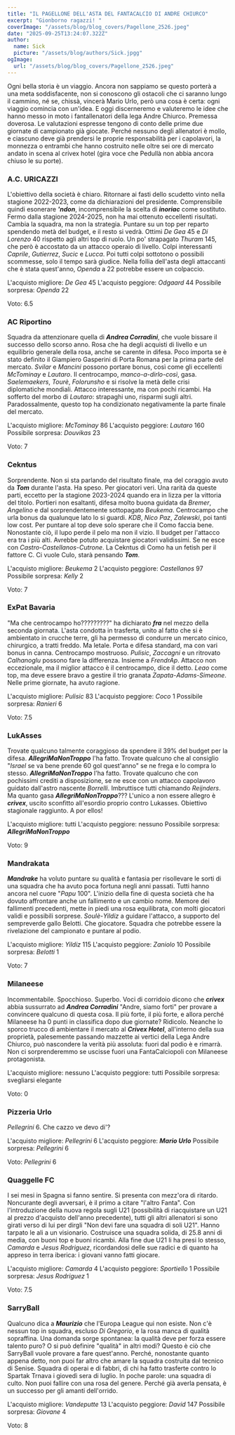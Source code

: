 ```yaml
---
title: "IL PAGELLONE DELL'ASTA DEL FANTACALCIO DI ANDRE CHIURCO"
excerpt: "Gionborno ragazzi! "
coverImage: "/assets/blog/blog_covers/Pagellone_2526.jpeg"
date: "2025-09-25T13:24:07.322Z"
author:
  name: Sick
  picture: "/assets/blog/authors/Sick.jpgg"
ogImage:
  url: "/assets/blog/blog_covers/Pagellone_2526.jpeg"
---
```


Ogni bella storia è un viaggio. Ancora non sappiamo se questo porterà a una meta soddisfacente, non si conoscono gli ostacoli che ci saranno lungo il cammino, né se, chissà, vincerà Mario Urlo, però una cosa è certa: ogni viaggio comincia con un'idea. E oggi discerneremo e valuteremo le idee che hanno messo in moto i fantallenatori della lega Andre Chiurco.
Premessa doverosa. Le valutazioni espresse tengono di conto delle prime due giornate di campionato già giocate. Perché nessuno degli allenatori è mollo, e ciascuno deve già prendersi le proprie responsabilità per i capolavori, la monnezza o entrambi che hanno costruito nelle oltre sei ore di mercato andato in scena al crivex hotel (gira voce che Pedullà non abbia ancora chiuso le su porte).


### A.C. URICAZZI 

L'obiettivo della società è chiaro. Ritornare ai fasti dello scudetto vinto nella stagione 2022-2023, come da dichiarazioni del presidente. Comprensibile quindi esonerare ***'ndon***, incomprensibile la scelta di ***inoriac*** come sostituto. Fermo dalla stagione 2024-2025, non ha mai ottenuto eccellenti risultati. Cambia la squadra, ma non la strategia. Puntare su un top per reparto spendendo metà del budget, e il resto si vedrà. Ottimi *De Gea* 45 e *Di Lorenzo* 40 rispetto agli altri top di ruolo. Un po' strapagato *Thuram* 145, che però è accostato da un attacco operaio di livello. Colpi interessanti *Caprile*, *Gutierrez*, *Sucic* e *Lucca*. Poi tutti colpi sottotono o possibili scommesse, solo il tempo sarà giudice. Nella follia dell'asta degli attaccanti che è stata quest'anno, *Openda* a 22 potrebbe essere un colpaccio.

L'acquisto migliore: *De Gea* 45
L'acquisto peggiore: *Odgaard* 44
Possibile sorpresa: *Openda* 22

Voto: 6.5


### AC Riportino

Squadra da attenzionare quella di ***Andrea Corradini***, che vuole bissare il successo dello scorso anno. Rosa che ha degli acquisti di livello e un equilibrio generale della rosa, anche se carente in difesa. Poco importa se è stato definito il Giampiero Gasperini di Porta Romana per la prima parte del mercato. *Svilar* e *Mancini* possono portare bonus, così come gli eccellenti *McTominay* e *Lautaro*. Il centrocampo, *manco-a-dirlo-così*, gasa. *Saelemaekers*, *Tourè*, *Folorunsho* e si risolve la metà delle crisi diplomatiche mondiali. Attacco interessante, ma con pochi ricambi. Ha sofferto del morbo di *Lautaro*: strapaghi uno, risparmi sugli altri. Paradossalmente, questo top ha condizionato negativamente la parte finale del mercato.

L'acquisto migliore: *McTominay* 86
L'acquisto peggiore: *Lautaro* 160
Possibile sorpresa: *Douvikas* 23

Voto: 7


### Cekntus

Sorprendente. Non si sta parlando del risultato finale, ma del coraggio avuto da ***Tom*** durante l'asta. Ha speso. Per giocatori veri. Una rarità da queste parti, eccetto per la stagione 2023-2024 quando era in lizza per la vittoria del titolo. Portieri non esaltanti, difesa molto buona guidata da *Bremer*, *Angelino* e dal sorprendentemente sottopagato *Beukema*. Centrocampo che urla bonus da qualunque lato lo si guardi. *KDB*, *Nico Paz*, *Zalewski*, poi tanti low cost. Per puntare al top deve solo sperare che il Como faccia bene. Nonostante ciò, il lupo perde il pelo ma non il vizio. Il budget per l'attacco era tra i più alti. Avrebbe potuto acquistare giocatori validissimi. Se ne esce con *Castro*-*Castellanos*-*Cutrone*. La Cekntus di Como ha un fetish per il fattore C. Ci vuole Culo, starà pensando ***Tom***.

L'acquisto migliore: *Beukema* 2
L'acquisto peggiore: *Castellanos* 97
Possibile sorpresa: *Kelly* 2

Voto: 7

### ExPat Bavaria

"Ma che centrocampo ho?????????" ha dichiarato ***fra*** nel mezzo della seconda giornata. L'asta condotta in trasferta, unito al fatto che si è ambientato in crucche terre, gli ha permesso di condurre un mercato cinico, chirurgico, a tratti freddo. Ma letale. Porta e difesa standard, ma con vari bonus in canna. Centrocampo mostruoso. *Pulisic*, *Zaccagni* e un ritrovato *Calhanoglu* possono fare la differenza. Insieme a *FrendrAp*. Attacco non eccezionale, ma il miglior attacco è il centrocampo, dice il detto. *Leao* come top, ma deve essere bravo a gestire il trio granata *Zapata*-*Adams*-*Simeone*. Nelle prime giornate, ha avuto ragione.

L'acquisto migliore: *Pulisic* 83
L'acquisto peggiore: *Coco* 1
Possibile sorpresa: *Ranieri* 6

Voto: 7.5


### LukAsses

Trovate qualcuno talmente coraggioso da spendere il 39% del budget per la difesa. ***AllegriMaNonTroppo*** l'ha fatto. Trovate qualcuno che al consiglio "*Israel* se va bene prende 60 gol quest'anno" se ne frega e lo compra lo stesso. ***AllegriMaNonTroppo*** l'ha fatto. Trovate qualcuno che con pochissimi crediti a disposizione, se ne esce con un attacco capolavoro guidato dall'astro nascente *Borrelli*. Imbruttisce tutti chiamando *Reijnders*. Ma quanto gasa ***AllegriMaNonTroppo***??? L'unico a non essere allegro è ***crivex***, uscito sconfitto all'esordio proprio contro Lukasses. Obiettivo stagionale raggiunto. A por ellos!

L'acquisto migliore: tutti
L'acquisto peggiore: nessuno
Possibile sorpresa: ***AllegriMaNonTroppo***

Voto: 9


### Mandrakata

***Mandrake*** ha voluto puntare su qualità e fantasia per risollevare le sorti di una squadra che ha avuto poca fortuna negli anni passati. Tutti hanno ancora nel cuore "*Papu* 100". L'inizio della fine di questa società che ha dovuto affrontare anche un fallimento e un cambio nome. Memore dei fallimenti precedenti, mette in piedi una rosa equilibrata, con molti giocatori validi e possibili sorprese. *Soulè*-*Yildiz* a guidare l'attacco, a supporto del sempreverde gallo Belotti. Che giocatore. Squadra che potrebbe essere la rivelazione del campionato e puntare al podio.

L'acquisto migliore: *Yildiz* 115
L'acquisto peggiore: *Zaniolo* 10
Possibile sorpresa: *Belotti* 1

Voto: 7


### Milaneese

Incommentabile. Spocchioso. Superbo. Voci di corridoio dicono che ***crivex*** abbia sussurrato ad ***Andrea Corradini*** "Andre, siamo forti" per provare a convincere qualcuno di questa cosa. Il più forte, il più forte, e allora perché Milaneese ha 0 punti in classifica dopo due giornate? Ridicolo. Neanche lo sporco trucco di ambientare il mercato al ***Crivex Hotel***, all'interno della sua proprietà, palesemente passando mazzette ai vertici della Lega Andre Chiurco, può nascondere la verità più assoluta: fuori dal podio è e rimarrà. Non ci sorprenderemmo se uscisse fuori una FantaCalciopoli con Milaneese protagonista.

L'acquisto migliore: nessuno
L'acquisto peggiore: tutti
Possibile sorpresa: svegliarsi elegante

Voto: 0


### Pizzeria Urlo

*Pellegrini* 6. Che cazzo ve devo di'?

L'acquisto migliore: *Pellegrini* 6
L'acquisto peggiore: ***Mario Urlo***
Possibile sorpresa: *Pellegrini* 6

Voto: *Pellegrini* 6


### Quaggelle FC

I sei mesi in Spagna si fanno sentire. Si presenta con mezz'ora di ritardo. Noncurante degli avversari, è il primo a citare "l'altro Fanta". Con l'introduzione della nuova regola sugli U21 (possibilità di riacquistare un U21 al prezzo d'acquisto dell'anno precedente), tutti gli altri allenatori si sono girati verso di lui per dirgli "Non devi fare una squadra di soli U21". Hanno tarpato le ali a un visionario. Costruisce una squadra solida, di 25.8 anni di media, con buoni top e buoni ricambi. Alla fine due U21 li ha presi lo stesso, *Camarda* e *Jesus Rodriguez*, ricordandosi delle sue radici e di quanto ha appreso in terra iberica: i giovani vanno fatti giocare.

L'acquisto migliore: *Camarda* 4
L'acquisto peggiore: *Sportiello* 1
Possibile sorpresa: *Jesus Rodriguez* 1

Voto: 7.5


### SarryBall

Qualcuno dica a ***Maurizio*** che l'Europa League qui non esiste. Non c'è nessun top in squadra, escluso *Di Gregorio*, e la rosa manca di qualità sopraffina. Una domanda sorge spontanea: la qualità deve per forza essere talento puro? O si può definire "qualità" in altri modi? Questo è ciò che SarryBall vuole provare a fare quest'anno. Perché, nonostante quanto appena detto, non puoi far altro che amare la squadra costruita dal tecnico di Senise. Squadra di operai e di fabbri, di chi ha fatto trasferte contro lo Spartak Trnava i giovedì sera di luglio. In poche parole: una squadra di culto. Non puoi fallire con una rosa del genere. Perché già averla pensata, è un successo per gli amanti dell'orrido.

L'acquisto migliore: *Vandeputte* 13
L'acquisto peggiore: *David* 147
Possibile sorpresa: *Giovane* 4

Voto: 8
